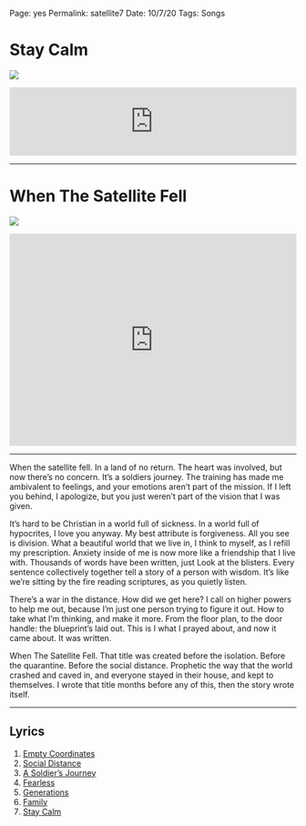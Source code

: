 
Page: yes
Permalink: satellite7
Date: 10/7/20
Tags: Songs

# Stay Calm

![](https://i.imgur.com/iKQTNDf.jpg)

<iframe style="border: 0; width: 100%; height: 120px;" src="https://bandcamp.com/EmbeddedPlayer/album=2462917108/size=large/bgcol=ffffff/linkcol=63b2cc/tracklist=false/artwork=none/track=61175516/transparent=true/" seamless><a href="https://nashp.bandcamp.com/album/when-the-satellite-fell">When The Satellite Fell by Nash Pitre</a></iframe>

---- 

# When The Satellite Fell

![](https://i.imgur.com/iKQTNDf.jpg)

<iframe style="border: 0; width: 100%; height: 373px;" src="https://bandcamp.com/EmbeddedPlayer/album=2462917108/size=large/bgcol=ffffff/linkcol=63b2cc/artwork=none/transparent=true/" seamless><a href="https://nashp.bandcamp.com/album/when-the-satellite-fell">When The Satellite Fell by Nash Pitre</a></iframe>

---- 

When the satellite fell. In a land of no return. The heart was involved, but now there’s no concern. It’s a soldiers journey. The training has made me ambivalent to feelings, and your emotions aren’t part of the mission. If I left you behind, I apologize, but you just weren’t part of the vision that I was given.

It’s hard to be Christian in a world full of sickness. In a world full of hypocrites, I love you anyway. My best attribute is forgiveness. All you see is division. What a beautiful world that we live in, I think to myself, as I refill my prescription. Anxiety inside of me is now more like a friendship that I live with. Thousands of words have been written, just Look at the blisters. Every sentence collectively together tell a story of a person with wisdom. It’s like we’re sitting by the fire reading scriptures, as you quietly listen.

There’s a war in the distance. How did we get here? I call on higher powers to help me out, because I’m just one person trying to figure it out. How to take what I’m thinking, and make it more. From the floor plan, to the door handle: the blueprint’s laid out. This is I what I prayed about, and now it came about. It was written.

When The Satellite Fell. That title was created before the isolation. Before the quarantine. Before the social distance. Prophetic the way that the world crashed and caved in, and everyone stayed in their house, and kept to themselves. I wrote that title months before any of this, then the story wrote itself.

---- 

## Lyrics

1. [Empty Coordinates](satellite1)
2. [Social Distance](satellite2)
3. [A Soldier’s Journey](satellite3)
4. [Fearless](satellite4)
5. [Generations](satellite5)
6. [Family](satellite6)
7. [Stay Calm](satellite7)